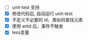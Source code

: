 - [ ] unit-test 支持
- [x] 修改代码后, 自动运行 unit-test
- [x] 不定义不必要的 id、类如何查找元素
- [x] 使用 antd 后，事件不触发
- [x] less变量
